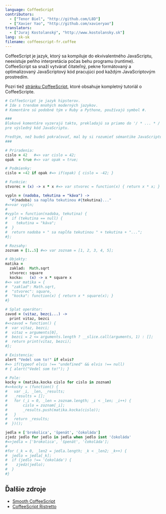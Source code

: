```yaml
---
language: CoffeeScript
contributors:
  - ["Tenor Biel", "http://github.com/L8D"]
  - ["Xavier Yao", "http://github.com/xavieryao"]
translators:
  - ["Juraj Kostolanský", "http://www.kostolansky.sk"]
lang: sk-sk
filename: coffeescript-fr.coffee
---
```


CoffeeScript je jazyk, ktorý sa kompiluje do ekvivalentného JavaScriptu,
neexistuje peňho interpretácia počas behu programu (runtime).
CoffeeScript sa snaží vytvárať čitateľný, pekne formátovaný a optimalizovaný
JavaScriptový kód pracujúci pod každým JavaScriptovým prostredím.

Pozri tiež [stránku CoffeeScript](http://coffeescript.org/), ktoré obsahuje kompletný tutoriál o CoffeeScripte.

```coffeescript
# CoffeeScript je jazyk hipsterov.
# Ide s trendom mnohých moderných jazykov.
# Komentáre sú podobné tým v Ruby a Pythone, používajú symbol #.

###
Blokové komentáre vyzerajú takto, prekladajú sa priamo do '/ * ... * /'
pre výsledný kód JavaScriptu.

Predtým, než budeš pokračovať, mal by si rozumieť sémantike JavaScriptu.
###

# Priradenia:
cislo = 42   #=> var cislo = 42;
opak  = true #=> var opak = true;

# Podmienky:
cislo = -42 if opak #=> if(opak) { cislo = -42; }

# Funkcie:
stvorec = (x) -> x * x #=> var stvorec = function(x) { return x * x; }

vypln = (nadoba, tekutina = "káva") ->
  "#{nadoba} sa napĺňa tekutinou #{tekutina}..."
#=>var vypln;
#
#vypln = function(nadoba, tekutina) {
#  if (tekutina == null) {
#    tekutina = "káva";
#  }
#  return nadoba + " sa napĺňa tekutinou " + tekutina + "...";
#};

# Rozsahy:
zoznam = [1..5] #=> var zoznam = [1, 2, 3, 4, 5];

# Objekty:
matika =
  zaklad:  Math.sqrt
  stvorec: square
  kocka:   (x) -> x * square x
#=> var matika = {
#  "zaklad": Math.sqrt,
#  "stvorec": square,
#  "kocka": function(x) { return x * square(x); }
#}

# Splat operátor:
zavod = (vitaz, bezci...) ->
  print vitaz, bezci
#=>zavod = function() {
#  var vitaz, bezci;
#  vitaz = arguments[0],
#  bezci = 2 <= arguments.length ? __slice.call(arguments, 1) : [];
#  return print(vitaz, bezci);
#};

# Existencia:
alert "Vedel som to!" if elvis?
#=> if(typeof elvis !== "undefined" && elvis !== null)
# { alert("Vedel som to!"); }

# Pole:
kocky = (matika.kocka cislo for cislo in zoznam)
#=>kocky = (function() {
#	var _i, _len, _results;
#	_results = [];
# 	for (_i = 0, _len = zoznam.length; _i < _len; _i++) {
#		cislo = zoznam[_i];
#		_results.push(matika.kocka(cislo));
#	}
#	return _results;
#  })();

jedla = ['brokolica', 'špenát', 'čokoláda']
zjedz jedlo for jedlo in jedla when jedlo isnt 'čokoláda'
#=>jedla = ['brokolica', 'špenát', 'čokoláda'];
#
#for (_k = 0, _len2 = jedla.length; _k < _len2; _k++) {
#  jedlo = jedla[_k];
#  if (jedlo !== 'čokoláda') {
#    zjedz(jedlo);
#  }
#}
```

## Ďalšie zdroje

- [Smooth CoffeeScript](http://autotelicum.github.io/Smooth-CoffeeScript/)
- [CoffeeScript Ristretto](https://leanpub.com/coffeescript-ristretto/read)
